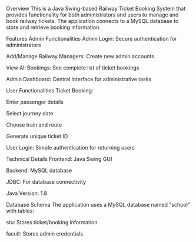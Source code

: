 Overview
This is a Java Swing-based Railway Ticket Booking System that provides functionality for both administrators and users to manage and book railway tickets. The application connects to a MySQL database to store and retrieve booking information.

Features
Admin Functionalities
Admin Login: Secure authentication for administrators

Add/Manage Railway Managers: Create new admin accounts

View All Bookings: See complete list of ticket bookings

Admin Dashboard: Central interface for administrative tasks

User Functionalities
Ticket Booking:

Enter passenger details

Select journey date

Choose train and route

Generate unique ticket ID

User Login: Simple authentication for returning users

Technical Details
Frontend: Java Swing GUI

Backend: MySQL database

JDBC: For database connectivity

Java Version: 1.8

Database Schema
The application uses a MySQL database named "school" with tables:

stu: Stores ticket/booking information

facult: Stores admin credentials

